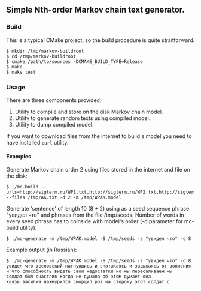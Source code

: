 ## Simple Nth-order Markov chain text generator.

### Build

This is a typical CMake project, so the build procedure is quite straitforward.
```
$ mkdir /tmp/markov-buildroot
$ cd /tmp/markov-buildroot
$ cmake /path/to/sources -DCMAKE_BUILD_TYPE=Release
$ make
$ make test
```

### Usage

There are three components provided:

1. Utility to compile and store on the disk Markov chain model.
1. Utility to generate random texts using compiled model.
1. Utility to dump compiled model.

If you want to download files from the internet to build a model you need to have installed ```curl``` utility.

#### Examples

Generate Markov chain order 2 using files stored in the internet and file on the disk:

```
$ ./mc-build --urls=http://sigterm.ru/WP1.txt,http://sigterm.ru/WP2.txt,http://sigterm.ru/WP3.txt  --files /tmp/AK.txt -d 2 -m /tmp/WPAK.model
```

Generate 'sentence' of length 10 (8 + 2) using as a seed sequence phrase "увидел что" and phrases from the file /tmp/seeds.
Number of words in every seed phrase has to coinside with model's order (-d parameter for mc-build utility).

```
$ ./mc-generate -m /tmp/WPAK.model -S /tmp/seeds -s "увидел что" -c 8
```

Example output (in Russian):
```
$ ./mc-generate -m /tmp/WPAK.model -S /tmp/seeds -s "увидел что" -c 8
увидел что весловский нагнувшись и спотыкаясь и задыхаясь от волнения 
и что способность видеть свои недостатки но мы пересаливаем мы 
солдат был счастлив когда не думала об этом думает она 
князь василий нахмурился сморщил рот на сторону этот солдат с
```
